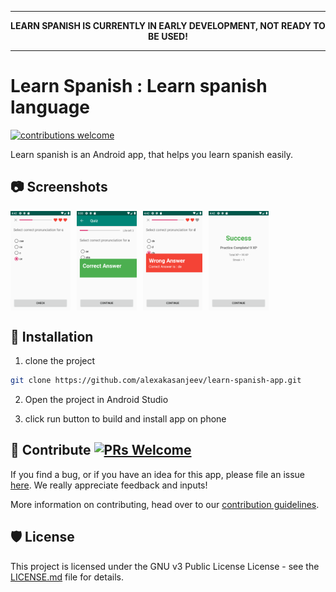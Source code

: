 <hr>
<p align="center">
  <b>LEARN SPANISH IS CURRENTLY IN EARLY DEVELOPMENT, NOT READY TO BE USED!</b>
</p>
<hr>

# Learn Spanish : Learn spanish language

[![contributions welcome](https://img.shields.io/badge/contributions-welcome-brightgreen.svg?style=flat)](https://github.com/alexakasanjeev/learn-spanish-app/issues)

Learn spanish is an Android app, that helps you learn spanish easily.

## :camera: Screenshots

<div style="display:flex;" >
  <img  src=".github/screenshots/1.png" width="19%" >
  <img style="margin-left:10px;" src=".github/screenshots/2.png" width="19%" >
  <img style="margin-left:10px;" src=".github/screenshots/3.png" width="19%" >
  <img style="margin-left:10px;" src=".github/screenshots/4.png" width="19%" >
</div>

## 📲 Installation

1. clone the project
```bash
git clone https://github.com/alexakasanjeev/learn-spanish-app.git
```

2. Open the project in Android Studio

3. click run button to build and install app on phone

## 🙋‍ Contribute [![PRs Welcome](https://img.shields.io/badge/PRs-welcome-brightgreen.svg?style=flat-square)](http://makeapullrequest.com)

If you find a bug, or if you have an idea for this app, please file an issue [here](https://github.com/alexakasanjeev/learn-spanish-app/issues). We really appreciate feedback and inputs!

More information on contributing, head over to our [contribution guidelines](CONTRIBUTING.md).

## 🛡 License

This project is licensed under the GNU v3 Public License License - see the [LICENSE.md](LICENSE.md) file for details.
